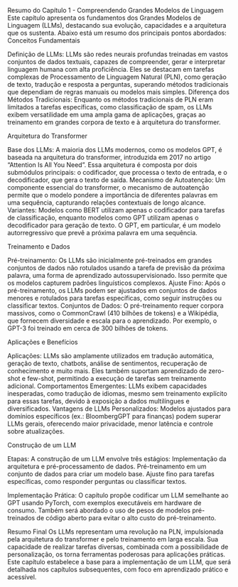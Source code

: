 Resumo do Capítulo 1 - Compreendendo Grandes Modelos de Linguagem
Este capítulo apresenta os fundamentos dos Grandes Modelos de Linguagem (LLMs), destacando sua evolução, capacidades e a arquitetura que os sustenta. Abaixo está um resumo dos principais pontos abordados:
Conceitos Fundamentais

Definição de LLMs: LLMs são redes neurais profundas treinadas em vastos conjuntos de dados textuais, capazes de compreender, gerar e interpretar linguagem humana com alta proficiência. Eles se destacam em tarefas complexas de Processamento de Linguagem Natural (PLN), como geração de texto, tradução e resposta a perguntas, superando métodos tradicionais que dependiam de regras manuais ou modelos mais simples.
Diferença dos Métodos Tradicionais: Enquanto os métodos tradicionais de PLN eram limitados a tarefas específicas, como classificação de spam, os LLMs exibem versatilidade em uma ampla gama de aplicações, graças ao treinamento em grandes corpora de texto e à arquitetura do transformer.

Arquitetura do Transformer

Base dos LLMs: A maioria dos LLMs modernos, como os modelos GPT, é baseada na arquitetura do transformer, introduzida em 2017 no artigo “Attention Is All You Need”. Essa arquitetura é composta por dois submódulos principais: o codificador, que processa o texto de entrada, e o decodificador, que gera o texto de saída.
Mecanismo de Autoatenção: Um componente essencial do transformer, o mecanismo de autoatenção permite que o modelo pondere a importância de diferentes palavras em uma sequência, capturando relações contextuais de longo alcance.
Variantes: Modelos como BERT utilizam apenas o codificador para tarefas de classificação, enquanto modelos como GPT utilizam apenas o decodificador para geração de texto. O GPT, em particular, é um modelo autorregressivo que prevê a próxima palavra em uma sequência.

Treinamento e Dados

Pré-treinamento: Os LLMs são inicialmente pré-treinados em grandes conjuntos de dados não rotulados usando a tarefa de previsão da próxima palavra, uma forma de aprendizado autossupervisionado. Isso permite que os modelos capturem padrões linguísticos complexos.
Ajuste Fino: Após o pré-treinamento, os LLMs podem ser ajustados em conjuntos de dados menores e rotulados para tarefas específicas, como seguir instruções ou classificar textos.
Conjuntos de Dados: O pré-treinamento requer corpora massivos, como o CommonCrawl (410 bilhões de tokens) e a Wikipédia, que fornecem diversidade e escala para o aprendizado. Por exemplo, o GPT-3 foi treinado em cerca de 300 bilhões de tokens.

Aplicações e Benefícios

Aplicações: LLMs são amplamente utilizados em tradução automática, geração de texto, chatbots, análise de sentimentos, recuperação de conhecimento e muito mais. Eles também suportam aprendizado de zero-shot e few-shot, permitindo a execução de tarefas sem treinamento adicional.
Comportamentos Emergentes: LLMs exibem capacidades inesperadas, como tradução de idiomas, mesmo sem treinamento explícito para essas tarefas, devido à exposição a dados multilíngues e diversificados.
Vantagens de LLMs Personalizados: Modelos ajustados para domínios específicos (ex.: BloombergGPT para finanças) podem superar LLMs gerais, oferecendo maior privacidade, menor latência e controle sobre atualizações.

Construção de um LLM

Etapas: A construção de um LLM envolve três estágios:
Implementação da arquitetura e pré-processamento de dados.
Pré-treinamento em um conjunto de dados para criar um modelo base.
Ajuste fino para tarefas específicas, como responder perguntas ou classificar textos.


Implementação Prática: O capítulo propõe codificar um LLM semelhante ao GPT usando PyTorch, com exemplos executáveis em hardware de consumo. Também será abordado o uso de pesos de modelos pré-treinados de código aberto para evitar o alto custo do pré-treinamento.

Resumo Final
Os LLMs representam uma revolução na PLN, impulsionada pela arquitetura do transformer e pelo treinamento em larga escala. Sua capacidade de realizar tarefas diversas, combinada com a possibilidade de personalização, os torna ferramentas poderosas para aplicações práticas. Este capítulo estabelece a base para a implementação de um LLM, que será detalhada nos capítulos subsequentes, com foco em aprendizado prático e acessível.
